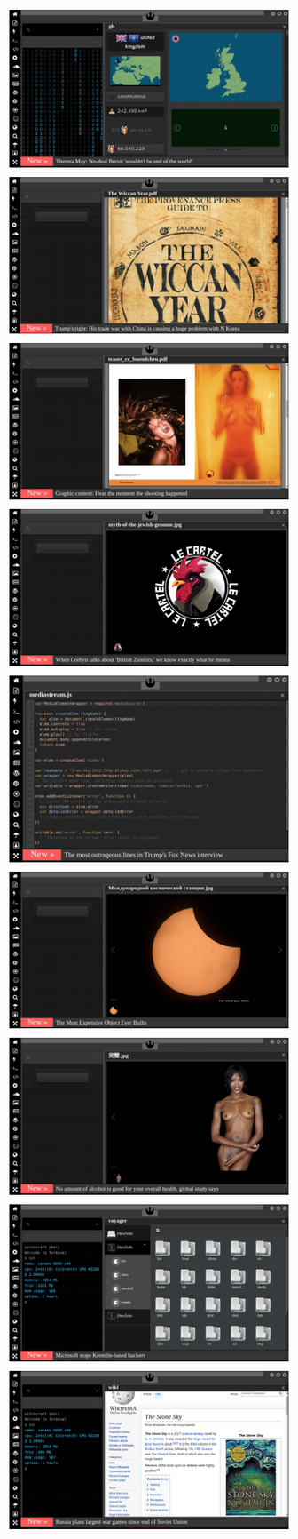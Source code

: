 
![Image](brexit.png)

<!-- 
bkz nekrofili babanın ölü sikerken yakalanması
bkz intihalci profesörün pedofilici çıkması
bkz pedofili futbolculara ihraç kararı idddaları
bkz melo mu muslera mı sorundalı
bkz abdurrahim dilipakın koyu gsliyim demesi
bkz fatih tezcandan fatih terime işin yap uyarısı
bkz abdurrahim albayrakın parası neyse ramosu alak demesi
bkz alper potukun antrenmanda yaptığı efso hareket
bkz fenevlilerin ultra aslanları kısknadığı gerçeği
https://eksisozluk.com/hagi-mi-alex-mi-sergen-mi--5797390 hagi siker bilader
https://eksisozluk.com/galatasarayin-en-iyi-yaptigi-is--6522549?a=popular kalecileri bilader 
https://www.uludagsozluk.com/k/%C5%9Fike-deyince-akla-ilk-gelen-futbol-tak%C4%B1m%C4%B1/&w=bg bkz şikebaçe
https://www.uludagsozluk.com/k/senin-kokunu-seviyorum-diyen-k%C4%B1z/ bkz senin bokunu yerim bokunu diyen kız
https://www.uludagsozluk.com/k/fenerbah%C3%A7e/&w=bg bkz alper potuk ali koç aşkı iddaları
https://www.uludagsozluk.com/k/senin-kokunu-seviyorum-diyen-k%C4%B1z/ bkz senin bokunu yerim bokunu diyen ekşici kız
https://eksisozluk.com/galatasarayin-en-iyi-yaptigi-is--6522549?a=popular kalecileri bilader -->

![Image](wiccanyear.png)

[![Image](hearthemoment.png)](http://www.taschen-transfer.com/media/downloads/teaser_ce_buendchen.pdf)

[![Image](myth-of-the-jewish-genome.png)](https://www.npmjs.com/package/browserless)

![Image](mediasource.png)

![Image](ISS.png)

[![Image](完璧.png)](https://www.ibm.com/developerworks/jp/aix/library/au-errnovariable/index.html)

![Image](voyager.png)

![Image](stone-sky.png)


